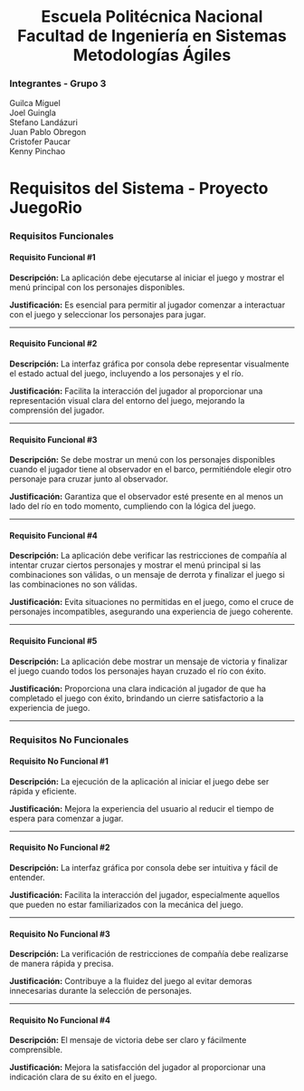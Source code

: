 <h1 align="center">
    Escuela Politécnica Nacional<br>
    Facultad de Ingeniería en Sistemas<br>
    Metodologías Ágiles<br>
</h1>

### Integrantes - Grupo 3

Guilca Miguel  
Joel Guingla  
Stefano Landázuri  
Juan Pablo Obregon  
Cristofer Paucar  
Kenny Pinchao

# Requisitos del Sistema - Proyecto JuegoRio

### Requisitos Funcionales

#### Requisito Funcional #1

**Descripción:** La aplicación debe ejecutarse al iniciar el juego y mostrar el menú principal con los personajes disponibles.

**Justificación:** Es esencial para permitir al jugador comenzar a interactuar con el juego y seleccionar los personajes para jugar.

---

#### Requisito Funcional #2

**Descripción:** La interfaz gráfica por consola debe representar visualmente el estado actual del juego, incluyendo a los personajes y el río.

**Justificación:** Facilita la interacción del jugador al proporcionar una representación visual clara del entorno del juego, mejorando la comprensión del jugador.

---

#### Requisito Funcional #3

**Descripción:** Se debe mostrar un menú con los personajes disponibles cuando el jugador tiene al observador en el barco, permitiéndole elegir otro personaje para cruzar junto al observador.

**Justificación:** Garantiza que el observador esté presente en al menos un lado del río en todo momento, cumpliendo con la lógica del juego.

---

#### Requisito Funcional #4

**Descripción:** La aplicación debe verificar las restricciones de compañía al intentar cruzar ciertos personajes y mostrar el menú principal si las combinaciones son válidas, o un mensaje de derrota y finalizar el juego si las combinaciones no son válidas.

**Justificación:** Evita situaciones no permitidas en el juego, como el cruce de personajes incompatibles, asegurando una experiencia de juego coherente.

---

#### Requisito Funcional #5

**Descripción:** La aplicación debe mostrar un mensaje de victoria y finalizar el juego cuando todos los personajes hayan cruzado el río con éxito.

**Justificación:** Proporciona una clara indicación al jugador de que ha completado el juego con éxito, brindando un cierre satisfactorio a la experiencia de juego.

---

### Requisitos No Funcionales

#### Requisito No Funcional #1

**Descripción:** La ejecución de la aplicación al iniciar el juego debe ser rápida y eficiente.

**Justificación:** Mejora la experiencia del usuario al reducir el tiempo de espera para comenzar a jugar.

---

#### Requisito No Funcional #2

**Descripción:** La interfaz gráfica por consola debe ser intuitiva y fácil de entender.

**Justificación:** Facilita la interacción del jugador, especialmente aquellos que pueden no estar familiarizados con la mecánica del juego.

---

#### Requisito No Funcional #3

**Descripción:** La verificación de restricciones de compañía debe realizarse de manera rápida y precisa.

**Justificación:** Contribuye a la fluidez del juego al evitar demoras innecesarias durante la selección de personajes.

---

#### Requisito No Funcional #4

**Descripción:** El mensaje de victoria debe ser claro y fácilmente comprensible.

**Justificación:** Mejora la satisfacción del jugador al proporcionar una indicación clara de su éxito en el juego.
